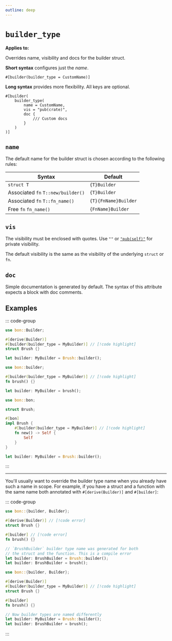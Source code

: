 ```yaml
---
outline: deep
---
```


# `builder_type`

**Applies to:** <Badge text="structs"/> <Badge text="functions"/> <Badge text="methods"/>

Overrides name, visibility and docs for the builder struct.

**Short syntax** configures just the *name*.

```attr
#[builder(builder_type = CustomName)]
```

**Long syntax** provides more flexibility. All keys are optional.

```attr
#[builder(
    builder_type(
        name = CustomName,
        vis = "pub(crate)",
        doc {
            /// Custom docs
        }
    )
)]
```

## `name`

The default name for the builder struct is chosen according to the following rules:

<!-- #region name -->

| Syntax                             | Default
| -----------------------------------|------------------------
| `struct T`                         | `{T}Builder`
| Associated `fn` `T::new/builder()` | `{T}Builder`
| Associated `fn` `T::fn_name()`     | `{T}{FnName}Builder`
| Free       `fn` `fn_name()`        | `{FnName}Builder`

<!-- #endregion name -->

## `vis`

The visibility must be enclosed with quotes. Use `""` or [`"pub(self)"`](https://doc.rust-lang.org/reference/visibility-and-privacy.html#pubin-path-pubcrate-pubsuper-and-pubself) for private visibility.

The default visibility is the same as the visibility of the underlying `struct` or `fn`.

## `doc`

Simple documentation is generated by default. The syntax of this attribute expects a block with doc comments.

## Examples

::: code-group

```rust [Struct]
use bon::Builder;

#[derive(Builder)]
#[builder(builder_type = MyBuilder)] // [!code highlight]
struct Brush {}

let builder: MyBuilder = Brush::builder();
```

```rust [Function]
use bon::builder;

#[builder(builder_type = MyBuilder)] // [!code highlight]
fn brush() {}

let builder: MyBuilder = brush();
```

```rust [Method]
use bon::bon;

struct Brush;

#[bon]
impl Brush {
    #[builder(builder_type = MyBuilder)] // [!code highlight]
    fn new() -> Self {
        Self
    }
}

let builder: MyBuilder = Brush::builder();
```

:::

---

You'll usually want to override the builder type name when you already have such a name in scope. For example, if you have a struct and a function with the same name both annotated with `#[derive(Builder)]` and `#[builder]`:

::: code-group

```rust compile_fail [Errored]
use bon::{builder, Builder};

#[derive(Builder)] // [!code error]
struct Brush {}

#[builder] // [!code error]
fn brush() {}

// `BrushBuilder` builder type name was generated for both
// the struct and the function. This is a compile error
let builder: BrushBuilder = Brush::builder();
let builder: BrushBuilder = brush();
```

```rust [Fixed]
use bon::{builder, Builder};

#[derive(Builder)]
#[builder(builder_type = MyBuilder)] // [!code highlight]
struct Brush {}

#[builder]
fn brush() {}

// Now builder types are named differently
let builder: MyBuilder = Brush::builder();
let builder: BrushBuilder = brush();
```

:::
